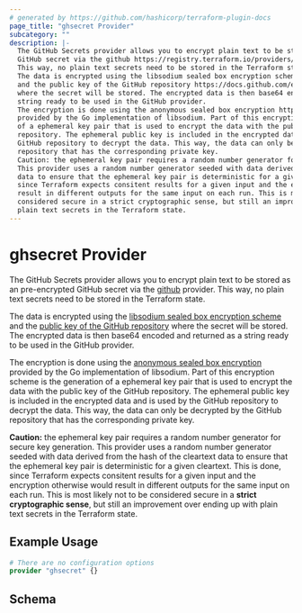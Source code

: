 ```yaml
---
# generated by https://github.com/hashicorp/terraform-plugin-docs
page_title: "ghsecret Provider"
subcategory: ""
description: |-
  The GitHub Secrets provider allows you to encrypt plain text to be stored as an pre-encrypted
  GitHub secret via the github https://registry.terraform.io/providers/hashicorp/github provider.
  This way, no plain text secrets need to be stored in the Terraform state.
  The data is encrypted using the libsodium sealed box encryption scheme https://libsodium.gitbook.io/doc/public-key_cryptography/sealed_boxes
  and the public key of the GitHub repository https://docs.github.com/en/rest/actions/secrets?apiVersion=2022-11-28#get-a-repository-public-key
  where the secret will be stored. The encrypted data is then base64 encoded and returned as a
  string ready to be used in the GitHub provider.
  The encryption is done using the anonymous sealed box encryption https://pkg.go.dev/golang.org/x/crypto/nacl/box#SealAnonymous
  provided by the Go implementation of libsodium. Part of this encryption scheme is the generation
  of a ephemeral key pair that is used to encrypt the data with the public key of the GitHub
  repository. The ephemeral public key is included in the encrypted data and is used by the
  GitHub repository to decrypt the data. This way, the data can only be decrypted by the GitHub
  repository that has the corresponding private key.
  Caution: the ephemeral key pair requires a random number generator for secure key generation.
  This provider uses a random number generator seeded with data derived from the hash of the cleartext
  data to ensure that the ephemeral key pair is deterministic for a given cleartext. This is done,
  since Terraform expects consitent results for a given input and the encryption otherwise would
  result in different outputs for the same input on each run. This is most likely not to be
  considered secure in a strict cryptographic sense, but still an improvement over ending up with
  plain text secrets in the Terraform state.
---
```


# ghsecret Provider

The GitHub Secrets provider allows you to encrypt plain text to be stored as an pre-encrypted
GitHub secret via the [github](https://registry.terraform.io/providers/hashicorp/github) provider.
This way, no plain text secrets need to be stored in the Terraform state.

The data is encrypted using the [libsodium sealed box encryption scheme](https://libsodium.gitbook.io/doc/public-key_cryptography/sealed_boxes)
and the [public key of the GitHub repository](https://docs.github.com/en/rest/actions/secrets?apiVersion=2022-11-28#get-a-repository-public-key)
where the secret will be stored. The encrypted data is then base64 encoded and returned as a
string ready to be used in the GitHub provider.

The encryption is done using the [anonymous sealed box encryption](https://pkg.go.dev/golang.org/x/crypto/nacl/box#SealAnonymous)
provided by the Go implementation of libsodium. Part of this encryption scheme is the generation
of a ephemeral key pair that is used to encrypt the data with the public key of the GitHub
repository. The ephemeral public key is included in the encrypted data and is used by the
GitHub repository to decrypt the data. This way, the data can only be decrypted by the GitHub
repository that has the corresponding private key.

**Caution:** the ephemeral key pair requires a random number generator for secure key generation.
This provider uses a random number generator seeded with data derived from the hash of the cleartext
data to ensure that the ephemeral key pair is deterministic for a given cleartext. This is done,
since Terraform expects consitent results for a given input and the encryption otherwise would
result in different outputs for the same input on each run. This is most likely not to be
considered secure in a **strict cryptographic sense**, but still an improvement over ending up with
plain text secrets in the Terraform state.

## Example Usage

```terraform
# There are no configuration options
provider "ghsecret" {}
```

<!-- schema generated by tfplugindocs -->
## Schema
